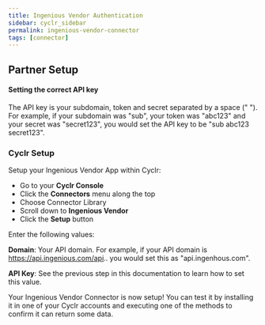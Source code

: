 ```yaml
---
title: Ingenious Vendor Authentication
sidebar: cyclr_sidebar
permalink: ingenious-vendor-connector
tags: [connector]
---
```


## Partner Setup

#### Setting the correct API key 
The API key is your subdomain, token and secret separated by a space (" "). For example, if your subdomain was "sub", your token was "abc123" and your secret was "secret123", you would set the API key to be "sub abc123 secret123".

### Cyclr Setup

Setup your Ingenious Vendor App within Cyclr:

*   Go to your **Cyclr Console**
*   Click the **Connectors** menu along the top
*   Choose Connector Library
*   Scroll down to **Ingenious Vendor**
*   Click the **Setup** button

Enter the following values:

**Domain**: Your API domain. For example, if your API domain is https://api.ingenious.com/api.. you would set this as "api.ingenhous.com".

**API Key**: See the previous step in this documentation to learn how to set this value.


Your Ingenious Vendor Connector is now setup! You can test it by installing it in one of your Cyclr accounts and executing one of the methods to confirm it can return some data.
